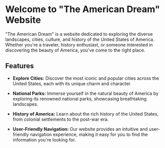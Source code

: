 # Welcome to "The American Dream" Website

"The American Dream" is a website dedicated to exploring the diverse landscapes, cities, culture, and history of the United States of America. Whether you're a traveler, history enthusiast, or someone interested in discovering the beauty of America, you've come to the right place.

## Features

- **Explore Cities:** Discover the most iconic and popular cities across the United States, each with its unique charm and character.

- **National Parks:** Immerse yourself in the natural beauty of America by exploring its renowned national parks, showcasing breathtaking landscapes.

- **History of America:** Learn about the rich history of the United States, from colonial settlements to the post-war era.

- **User-Friendly Navigation:** Our website provides an intuitive and user-friendly navigation experience, making it easy for you to find the information you're looking for.